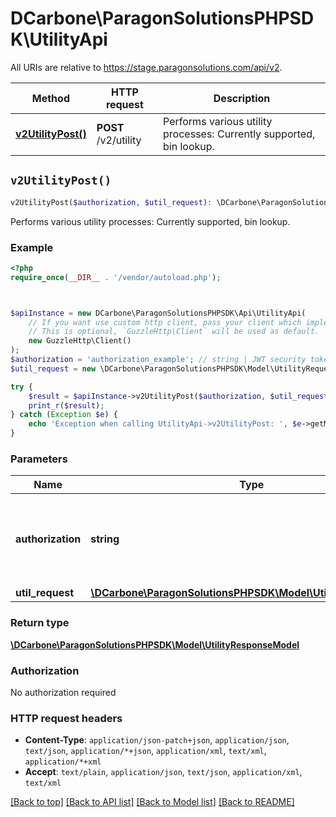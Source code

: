 # DCarbone\ParagonSolutionsPHPSDK\UtilityApi

All URIs are relative to https://stage.paragonsolutions.com/api/v2.

Method | HTTP request | Description
------------- | ------------- | -------------
[**v2UtilityPost()**](UtilityApi.md#v2UtilityPost) | **POST** /v2/utility | Performs various utility processes: Currently supported, bin lookup.


## `v2UtilityPost()`

```php
v2UtilityPost($authorization, $util_request): \DCarbone\ParagonSolutionsPHPSDK\Model\UtilityResponseModel
```

Performs various utility processes: Currently supported, bin lookup.

### Example

```php
<?php
require_once(__DIR__ . '/vendor/autoload.php');



$apiInstance = new DCarbone\ParagonSolutionsPHPSDK\Api\UtilityApi(
    // If you want use custom http client, pass your client which implements `GuzzleHttp\ClientInterface`.
    // This is optional, `GuzzleHttp\Client` will be used as default.
    new GuzzleHttp\Client()
);
$authorization = 'authorization_example'; // string | JWT security token obtained from Identity Server.
$util_request = new \DCarbone\ParagonSolutionsPHPSDK\Model\UtilityRequestModel(); // \DCarbone\ParagonSolutionsPHPSDK\Model\UtilityRequestModel

try {
    $result = $apiInstance->v2UtilityPost($authorization, $util_request);
    print_r($result);
} catch (Exception $e) {
    echo 'Exception when calling UtilityApi->v2UtilityPost: ', $e->getMessage(), PHP_EOL;
}
```

### Parameters

Name | Type | Description  | Notes
------------- | ------------- | ------------- | -------------
 **authorization** | **string**| JWT security token obtained from Identity Server. |
 **util_request** | [**\DCarbone\ParagonSolutionsPHPSDK\Model\UtilityRequestModel**](../Model/UtilityRequestModel.md)|  |

### Return type

[**\DCarbone\ParagonSolutionsPHPSDK\Model\UtilityResponseModel**](../Model/UtilityResponseModel.md)

### Authorization

No authorization required

### HTTP request headers

- **Content-Type**: `application/json-patch+json`, `application/json`, `text/json`, `application/*+json`, `application/xml`, `text/xml`, `application/*+xml`
- **Accept**: `text/plain`, `application/json`, `text/json`, `application/xml`, `text/xml`

[[Back to top]](#) [[Back to API list]](../../README.md#endpoints)
[[Back to Model list]](../../README.md#models)
[[Back to README]](../../README.md)
